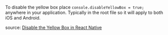 To disable the yellow box place `console.disableYellowBox = true;` anywhere in your application. Typically in the root file so it will apply to both iOS and Android.

source: [Disable the Yellow Box in React Native](https://codedaily.io/tutorials/5/Disable-the-Yellow-Box-in-React-Native)